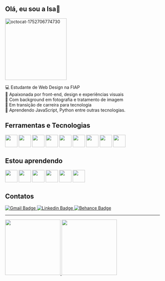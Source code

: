 ## Olá, eu sou a Isa👋 
<img width="200" height="200" alt="octocat-1752706774730" src="https://github.com/user-attachments/assets/5bce1813-f4d4-474e-b779-96eb3a503df4" />


💻 Estudante de Web Design na FIAP <br>
🎨 Apaixonada por front-end, design e experiências visuais <br>
📸 Com background em fotografia e tratamento de imagem <br>
🚀 Em transição de carreira para tecnologia <br>
🌱 Aprendendo JavaScript, Python entre outras tecnologias. <br>


## Ferramentas e Tecnologias 
<img src="https://cdn.jsdelivr.net/gh/devicons/devicon@latest/icons/bootstrap/bootstrap-original-wordmark.svg" width="40" height="40"/> <img src="https://cdn.jsdelivr.net/gh/devicons/devicon@latest/icons/canva/canva-original.svg" width="40" height="40"/> <img src="https://cdn.jsdelivr.net/gh/devicons/devicon@latest/icons/figma/figma-original.svg" width="40" height="40"/> <img src="https://cdn.jsdelivr.net/gh/devicons/devicon@latest/icons/git/git-original.svg" width="40" height="40"/> <img src="https://cdn.jsdelivr.net/gh/devicons/devicon@latest/icons/github/github-original.svg" width="40" height="40"/> <img src="https://cdn.jsdelivr.net/gh/devicons/devicon@latest/icons/html5/html5-original.svg" width="40" height="40"/> <img src="https://cdn.jsdelivr.net/gh/devicons/devicon@latest/icons/css3/css3-original.svg" width="40" height="40"/> <img src="https://cdn.jsdelivr.net/gh/devicons/devicon@latest/icons/photoshop/photoshop-plain.svg" width="40" height="40"/>  <img src="https://cdn.jsdelivr.net/gh/devicons/devicon@latest/icons/vscode/vscode-original.svg" width="40" height="40"/>

## Estou aprendendo
<img src="https://cdn.jsdelivr.net/gh/devicons/devicon@latest/icons/javascript/javascript-original.svg" width="40" height="40"/> <img src="https://cdn.jsdelivr.net/gh/devicons/devicon@latest/icons/python/python-original.svg" width="40" height="40"/> <img src="https://cdn.jsdelivr.net/gh/devicons/devicon@latest/icons/linux/linux-original.svg" width="40" height="40"/> <img src="https://cdn.jsdelivr.net/gh/devicons/devicon@latest/icons/nodered/nodered-original.svg" width="40" height="40"/> <img src="https://cdn.jsdelivr.net/gh/devicons/devicon@latest/icons/docker/docker-plain-wordmark.svg" width="40" height="40"/> <img src="https://cdn.jsdelivr.net/gh/devicons/devicon@latest/icons/react/react-original.svg" width="40" height="40"/>
          
          
          
          
          
          
          

## Contatos
<a href="mailto:alvesisamara25@gmail.com">
  <img src="https://img.shields.io/badge/Gmail-795690?style=flat-square&labelColor=795690&logo=gmail&logoColor=white" alt="Gmail Badge"/>
</a>
<a href="https://www.linkedin.com/in/isalvesb/" target="_blank">
  <img src="https://img.shields.io/badge/LinkedIn-8a71c9?style=flat-square&labelColor=8a71c9&logo=linkedin&logoColor=white" alt="Linkedin Badge" />

</a>
<a href="https://www.behance.net/isaalves" target="_blank">
  <img src="https://img.shields.io/badge/Behance-391b49?style=flat-square&labelColor=391b49&logo=behance" alt="Behance Badge"/>
</a>

---

<div>
<a href="https://github.com/isalvesb">
<img loading="lazy" height="180em" src="https://github-readme-stats.vercel.app/api/top-langs/?username=isalvesb&layout=compact&langs_count=7&theme=dracula"/>
<img loading="lazy" height="180em" src="https://github-readme-stats.vercel.app/api?username=isalvesb&show_icons=true&theme=dracula&include_all_commits=true&count_private=true"/>
</div>
          
          
          
          
          
          
          
          
          
          
          
